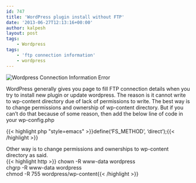 ```yaml
---
id: 747
title: 'WordPress plugin install without FTP'
date: '2013-06-27T12:13:16+00:00'
author: kalpesh
layout: post
tags:
    - Wordpress
tags:
    - 'ftp connection information'
    - wordpress
---
```


![Wordpress Connection Information Error](http://ka.lpe.sh/uploads/2013/06/wp_connection_error.jpg)

WordPress generally gives you page to fill FTP connection details when you try to install new plugin or update wordpress. The reason is it cannot write to wp-content directory due of lack of permissions to write. The best way is to change permissions and ownership of wp-content directory. But if you can’t do that because of some reason, then add the below line of code in your wp-config.php

{{< highlight php "style=emacs" >}}define(‘FS_METHOD’, ‘direct’);{{< /highlight >}}

Other way is to change permissions and ownerships to wp-content directory as said.  
{{< highlight http >}} chown -R www-data wordpress  
chgrp -R www-data wordpress  
chmod -R 755 wordpress/wp-content{{< /highlight >}}